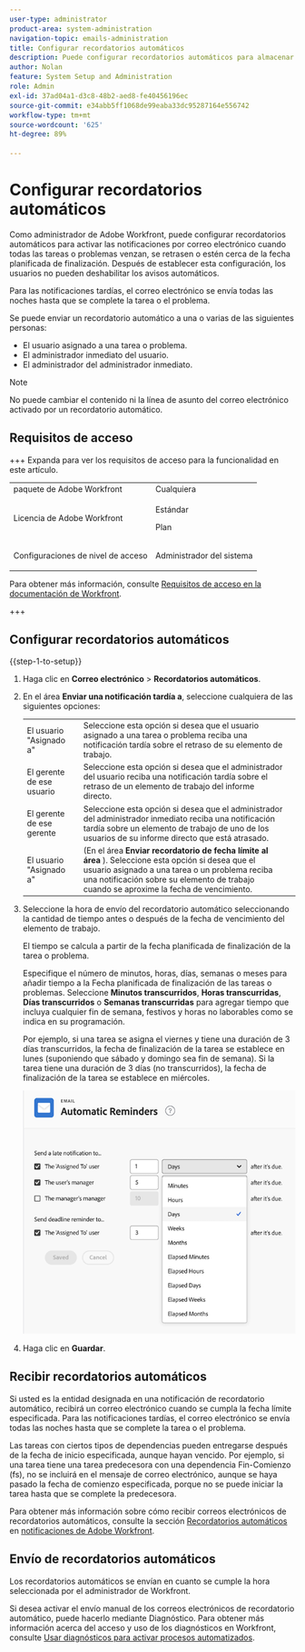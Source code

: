 ```yaml
---
user-type: administrator
product-area: system-administration
navigation-topic: emails-administration
title: Configurar recordatorios automáticos
description: Puede configurar recordatorios automáticos para almacenar en déclencheur las notificaciones por correo electrónico cuando todas las tareas o problemas venzan, se retrasen o estén cerca de la fecha planificada de finalización.
author: Nolan
feature: System Setup and Administration
role: Admin
exl-id: 37ad04a1-d3c8-48b2-aed8-fe40456196ec
source-git-commit: e34abb5ff1068de99eaba33dc95287164e556742
workflow-type: tm+mt
source-wordcount: '625'
ht-degree: 89%

---
```


# Configurar recordatorios automáticos

<!--DON'T DELETE, DRAFT OR HIDE THIS ARTICLE. IT IS LINKED TO THE PRODUCT, THROUGH THE CONTEXT SENSITIVE HELP LINKS.-->

Como administrador de Adobe Workfront, puede configurar recordatorios automáticos para activar las notificaciones por correo electrónico cuando todas las tareas o problemas venzan, se retrasen o estén cerca de la fecha planificada de finalización. Después de establecer esta configuración, los usuarios no pueden deshabilitar los avisos automáticos.

Para las notificaciones tardías, el correo electrónico se envía todas las noches hasta que se complete la tarea o el problema.

Se puede enviar un recordatorio automático a una o varias de las siguientes personas:

* El usuario asignado a una tarea o problema.
* El administrador inmediato del usuario.
* El administrador del administrador inmediato.

>[!NOTE]
>
>No puede cambiar el contenido ni la línea de asunto del correo electrónico activado por un recordatorio automático.

## Requisitos de acceso

+++ Expanda para ver los requisitos de acceso para la funcionalidad en este artículo.

<table style="table-layout:auto"> 
 <col> 
 <col> 
 <tbody> 
  <tr> 
   <td role="rowheader">paquete de Adobe Workfront</td> 
   <td>Cualquiera</td> 
  </tr> 
  <tr> 
   <td role="rowheader">Licencia de Adobe Workfront</td> 
   <td>
   <p>Estándar</p>
   <p>Plan</p></td> 
  </tr> 
  <tr> 
   <td role="rowheader">Configuraciones de nivel de acceso</td> 
   <td> <p>Administrador del sistema</p> </td> 
  </tr> 
 </tbody> 
</table>

Para obtener más información, consulte [Requisitos de acceso en la documentación de Workfront](/help/quicksilver/administration-and-setup/add-users/access-levels-and-object-permissions/access-level-requirements-in-documentation.md).

+++

## Configurar recordatorios automáticos

{{step-1-to-setup}}

1. Haga clic en **Correo electrónico** > **Recordatorios automáticos**.

1. En el área **Enviar una notificación tardía a**, seleccione cualquiera de las siguientes opciones:

   <table>
    <tr>
        <td>El usuario "Asignado a"</td>
        <td>Seleccione esta opción si desea que el usuario asignado a una tarea o problema reciba una notificación tardía sobre el retraso de su elemento de trabajo.</td>
        <td></td>
    </tr>
    <tr>
        <td>El gerente de ese usuario</td>
        <td>Seleccione esta opción si desea que el administrador del usuario reciba una notificación tardía sobre el retraso de un elemento de trabajo del informe directo.</td>
        <td></td>
    </tr>
    <tr>
        <td>El gerente de ese gerente</td>
        <td>Seleccione esta opción si desea que el administrador del administrador inmediato reciba una notificación tardía sobre un elemento de trabajo de uno de los usuarios de su informe directo que está atrasado.</td>
        <td></td>
    </tr>
    <tr>
        <td>El usuario "Asignado a"</td>
        <td>(En el área <b>Enviar recordatorio de fecha límite al área </b>). Seleccione esta opción si desea que el usuario asignado a una tarea o un problema reciba una notificación sobre su elemento de trabajo cuando se aproxime la fecha de vencimiento.</td>
        <td></td>
    </tr>
   </table>

1. Seleccione la hora de envío del recordatorio automático seleccionando la cantidad de tiempo antes o después de la fecha de vencimiento del elemento de trabajo.

   El tiempo se calcula a partir de la fecha planificada de finalización de la tarea o problema.

   Especifique el número de minutos, horas, días, semanas o meses para añadir tiempo a la Fecha planificada de finalización de las tareas o problemas. Seleccione **Minutos transcurridos**, **Horas transcurridas**, **Días transcurridos** o **Semanas transcurridas** para agregar tiempo que incluya cualquier fin de semana, festivos y horas no laborables como se indica en su programación.

   Por ejemplo, si una tarea se asigna el viernes y tiene una duración de 3 días transcurridos, la fecha de finalización de la tarea se establece en lunes (suponiendo que sábado y domingo sea fin de semana). Si la tarea tiene una duración de 3 días (no transcurridos), la fecha de finalización de la tarea se establece en miércoles.

   ![Incrementos de tiempo](assets/time-increments-for-automatic-reminder.png)

1. Haga clic en **Guardar**.

## Recibir recordatorios automáticos

Si usted es la entidad designada en una notificación de recordatorio automático, recibirá un correo electrónico cuando se cumpla la fecha límite especificada. Para las notificaciones tardías, el correo electrónico se envía todas las noches hasta que se complete la tarea o el problema.

Las tareas con ciertos tipos de dependencias pueden entregarse después de la fecha de inicio especificada, aunque hayan vencido. Por ejemplo, si una tarea tiene una tarea predecesora con una dependencia Fin-Comienzo (fs), no se incluirá en el mensaje de correo electrónico, aunque se haya pasado la fecha de comienzo especificada, porque no se puede iniciar la tarea hasta que se complete la predecesora.

Para obtener más información sobre cómo recibir correos electrónicos de recordatorios automáticos, consulte la sección [Recordatorios automáticos](../../../workfront-basics/using-notifications/wf-notifications.md#automatic-reminders) en [notificaciones de Adobe Workfront](../../../workfront-basics/using-notifications/wf-notifications.md).

## Envío de recordatorios automáticos

Los recordatorios automáticos se envían en cuanto se cumple la hora seleccionada por el administrador de Workfront.

Si desea activar el envío manual de los correos electrónicos de recordatorio automático, puede hacerlo mediante Diagnóstico. Para obtener más información acerca del acceso y uso de los diagnósticos en Workfront, consulte [Usar diagnósticos para activar procesos automatizados](../../../administration-and-setup/manage-workfront/run-diagnostics/use-diagnostics-to-trigger-automated-processes.md).
